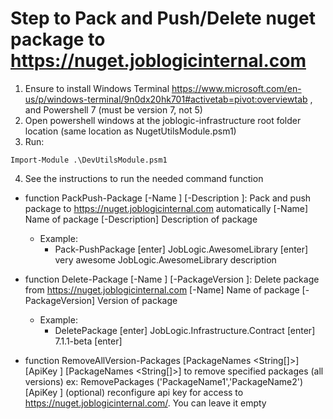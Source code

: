 # Step to Pack and Push/Delete nuget package to https://nuget.joblogicinternal.com #
 1. Ensure to install Windows Terminal https://www.microsoft.com/en-us/p/windows-terminal/9n0dx20hk701#activetab=pivot:overviewtab , and Powershell 7 (must be version 7, not 5)
 2. Open powershell windows at the joblogic-infrastructure root folder location (same location as NugetUtilsModule.psm1)
 3. Run:
```
Import-Module .\DevUtilsModule.psm1
```
 4. See the instructions to run the needed command function
 - function PackPush-Package [-Name <string>] [-Description <string>]: Pack and push package to https://nuget.joblogicinternal.com automatically 
	[-Name] Name of package
    [-Description] Description of package
	- Example: 
		- Pack-PushPackage [enter]
			JobLogic.AwesomeLibrary [enter]
            very awesome JobLogic.AwesomeLibrary description
            
- function Delete-Package [-Name <string>] [-PackageVersion <string>]: Delete package from https://nuget.joblogicinternal.com 
	[-Name] Name of package
	[-PackageVersion] Version of package
	- Example: 
		- DeletePackage [enter]
			JobLogic.Infrastructure.Contract [enter]
			7.1.1-beta [enter]
			
 - function RemoveAllVersion-Packages [PackageNames <String[]>] [ApiKey <String>]
     [PackageNames <String[]>] to remove specified packages (all versions) ex: RemovePackages ('PackageName1','PackageName2')
     [ApiKey <String>] (optional) reconfigure api key for access to https://nuget.joblogicinternal.com/. You can leave it empty